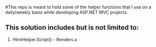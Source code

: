 #This repo is meant to hold some of the helper functions that I use on a daily/weekly basis while developing ASP.NET MVC projects.

## This solution includes but is not limited to:
1. HtmlHelper.Script() - Renders a 

<script type="text/javascript" /> 

element

2. HtmlHelper.StyleSheet() - Renders a <link rel="stylesheet" type="text/css" />  element
